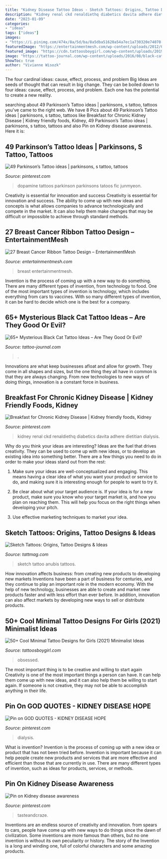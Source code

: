 ```yaml
---
title: "Kidney Disease Tattoo Ideas - Sketch Tattoos: Origins, Tattoo Designs &amp; Ideas"
description: "Kidney renal ckd renaldiethq diabetics davita adhere dietitian dialysis"
date: "2023-01-09"
categories:
- "ideas"
tags: ["ideas"]
images:
- "https://i.pinimg.com/474x/8a/5d/ba/8a5dba51620a54a7ec1a730320e74070--chemistry-tattoo-chemistry-class.jpg"
featuredImage: "https://entertainmentmesh.com/wp-content/uploads/2012/09/20-breast-cancer-tattoo.jpg"
featured_image: "https://cdn.tattoosboygirl.com/wp-content/uploads/2019/07/tiny-simple-tattoos.jpg"
image: "https://tattoo-journal.com/wp-content/uploads/2016/08/black-cat-tattoo19-650x650.jpg"
ShowToc: true
author: "Vivianne Wisozk"
---
```



The four cardinal ideas: cause, effect, process, and problem
Big Ideas are seeds of thought that can result in big change. They can be boiled down to four ideas: cause, effect, process, and problem. Each one has the potential to create a new reality.

	

		
searching about 49 Parkinson’s Tattoo ideas | parkinsons, s tattoo, tattoos you've came to the right web. We have 8 Pics about 49 Parkinson’s Tattoo ideas | parkinsons, s tattoo, tattoos like Breakfast for Chronic Kidney Disease | Kidney friendly foods, Kidney, 49 Parkinson’s Tattoo ideas | parkinsons, s tattoo, tattoos and also Pin on Kidney disease awareness. Here it is:
		
    
## 49 Parkinson’s Tattoo Ideas | Parkinsons, S Tattoo, Tattoos

<img loading=lazy src="https://i.pinimg.com/474x/8a/5d/ba/8a5dba51620a54a7ec1a730320e74070--chemistry-tattoo-chemistry-class.jpg" onerror="this.onerror=null;this.src='https://tse3.mm.bing.net/th?id=OIP.ta05Qz_TV18zsI_oeFBvQQAAAA&amp;pid=15.1';" alt="49 Parkinson’s Tattoo ideas | parkinsons, s tattoo, tattoos">

_Source: pinterest.com_

>dopamine tattoos parkinson parkinsons tatoos fic junmyeon. 

	

Creativity is essential for innovation and success
Creativity is essential for innovation and success. The ability to come up with new ideas and concepts is what allows companies to advance technologically and compete in the market. It can also help them make changes that may be difficult or impossible to achieve through standard methods.

    
## 27 Breast Cancer Ribbon Tattoo Design – EntertainmentMesh

<img loading=lazy src="https://entertainmentmesh.com/wp-content/uploads/2012/09/20-breast-cancer-tattoo.jpg" onerror="this.onerror=null;this.src='https://tse4.mm.bing.net/th?id=OIP.mn8sboOgj9SuQXjHgJN6_gHaJ4&amp;pid=15.1';" alt="27 Breast Cancer Ribbon Tattoo Design – EntertainmentMesh">

_Source: entertainmentmesh.com_

>breast entertainmentmesh. 

	

Invention is the process of coming up with a new way to do something. There are many different types of invention, from technology to food. One of the most important types of invention is technology, which includes everything from cars to vaccines. With so many different types of invention, it can be hard to decide which one is the best for a company.

    
## 65+ Mysterious Black Cat Tattoo Ideas – Are They Good Or Evil?

<img loading=lazy src="https://tattoo-journal.com/wp-content/uploads/2016/08/black-cat-tattoo19-650x650.jpg" onerror="this.onerror=null;this.src='https://tse2.mm.bing.net/th?id=OIP.uqpYLlQAFLUwktCOpvwBMQHaHa&amp;pid=15.1';" alt="65+ Mysterious Black Cat Tattoo Ideas – Are They Good Or Evil?">

_Source: tattoo-journal.com_

>. 

	

Innovations are what keep businesses afloat and allow for growth. They come in all shapes and sizes, but the one thing they all have in common is that they are always changing. From new technologies to new ways of doing things, innovation is a constant force in business.

    
## Breakfast For Chronic Kidney Disease | Kidney Friendly Foods, Kidney

<img loading=lazy src="https://i.pinimg.com/736x/6a/ed/86/6aed861bd891acd7f64f0a5caca13592.jpg" onerror="this.onerror=null;this.src='https://tse1.mm.bing.net/th?id=OIP.x5QOzMRYKbF07M39Sf8EtgHaLG&amp;pid=15.1';" alt="Breakfast for Chronic Kidney Disease | Kidney friendly foods, Kidney">

_Source: pinterest.com_

>kidney renal ckd renaldiethq diabetics davita adhere dietitian dialysis. 

	

Why do you think your ideas are interesting?
Ideas are the fuel that drives creativity. They can be used to come up with new ideas, or to develop an existing idea into something better. There are a few things you need to do in order to make your ideas stand out from the rest:
1. Make sure your ideas are well-conceptualized and engaging. This means having a clear idea of what you want your product or service to do, and making sure it is interesting enough for people to want to try it.

2. Be clear about what your target audience is. If your idea is for a new product, make sure you know who your target market is, and how you plan on reaching them. This will help you focus on the right things when developing your pitch.

3. Use effective marketing techniques to market your idea.

    
## Sketch Tattoos: Origins, Tattoo Designs &amp; Ideas

<img loading=lazy src="https://tattmag.com/wp-content/uploads/2020/10/Anubis-Sketch-Tattoo-1.jpg" onerror="this.onerror=null;this.src='https://tse3.mm.bing.net/th?id=OIP.IUEUC87C-l_DivdB_rt5UwHaMx&amp;pid=15.1';" alt="Sketch Tattoos: Origins, Tattoo Designs &amp; Ideas">

_Source: tattmag.com_

>sketch tattoo anubis tattoos. 

	

How innovation affects business: from creating new products to developing new markets
Inventions have been a part of business for centuries, and they continue to play an important role in the modern economy. With the help of new technology, businesses are able to create and market new products faster and with less effort than ever before. In addition, innovation can also affect markets by developing new ways to sell or distribute products.

    
## 50+ Cool Minimal Tattoo Designs For Girls (2021) Minimalist Ideas

<img loading=lazy src="https://cdn.tattoosboygirl.com/wp-content/uploads/2019/07/tiny-simple-tattoos.jpg" onerror="this.onerror=null;this.src='https://tse4.mm.bing.net/th?id=OIP.gq_lYB_tIvplnQIds-o2wAHaGq&amp;pid=15.1';" alt="50+ Cool Minimal Tattoo Designs for Girls (2021) Minimalist Ideas">

_Source: tattoosboygirl.com_

>obsessed. 

	

The most important thing is to be creative and willing to start again
Creativity is one of the most important things a person can have. It can help them come up with new ideas, and it can also help them be willing to start again. If someone is not creative, they may not be able to accomplish anything in their life.

    
## Pin On GOD QUOTES - KIDNEY DISEASE HOPE

<img loading=lazy src="https://i.pinimg.com/736x/70/45/c6/7045c643d6ab920a33b482993d2a055e.jpg" onerror="this.onerror=null;this.src='https://tse3.mm.bing.net/th?id=OIP.JoF_2NEYj4BfOIii5ojJeAHaIL&amp;pid=15.1';" alt="Pin on GOD QUOTES - KIDNEY DISEASE HOPE">

_Source: pinterest.com_

>dialysis. 

	

What is invention?
Invention is the process of coming up with a new idea or product that has not been tried before. Invention is important because it can help people create new products and services that are more effective and efficient than those that are currently in use. There are many different types of invention, such as ideas for products, services, or methods.

    
## Pin On Kidney Disease Awareness

<img loading=lazy src="https://i.pinimg.com/736x/65/42/a4/6542a48303ad8e2e083eec5bc84c56bb.jpg" onerror="this.onerror=null;this.src='https://tse4.mm.bing.net/th?id=OIP.gKZlHsV_rN7BeNPTiCfvdAHaLH&amp;pid=15.1';" alt="Pin on Kidney disease awareness">

_Source: pinterest.com_

>tasteandcraze. 

	

Inventions are an endless source of creativity and innovation. from spears to cars, people have come up with new ways to do things since the dawn of civilization. Some inventions are more famous than others, but no one invention is without its own peculiarity or history. The story of the Invention is a long and winding one, full of colorful characters and some amazing products.

